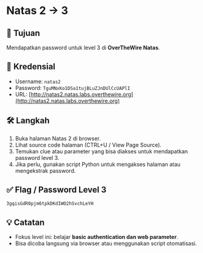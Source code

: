 # Natas 2 → 3

## 🎯 Tujuan
Mendapatkan password untuk level 3 di **OverTheWire Natas**.

## 🔑 Kredensial
- Username: `natas2`
- Password: `TguMNxKo1DSa1tujBLuZJnDUlCcUAPlI`
- URL: [http://natas2.natas.labs.overthewire.org](http://natas2.natas.labs.overthewire.org)

## 🛠️ Langkah
1. Buka halaman Natas 2 di browser.
2. Lihat source code halaman (CTRL+U / View Page Source).
3. Temukan clue atau parameter yang bisa diakses untuk mendapatkan password level 3.
4. Jika perlu, gunakan script Python untuk mengakses halaman atau mengekstrak password.

## ✅ Flag / Password Level 3
`3gqisGdR0pjm6tpkDKdIWO2hSvchLeYH`

## 💡 Catatan
- Fokus level ini: belajar **basic authentication dan web parameter**.
- Bisa dicoba langsung via browser atau menggunakan script otomatisasi.
